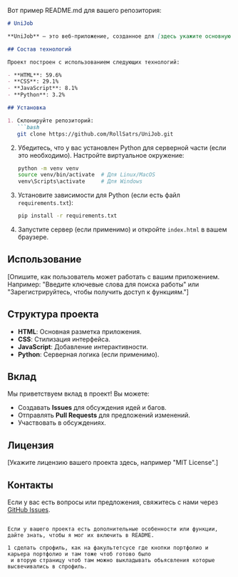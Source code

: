 Вот пример README.md для вашего репозитория:

```markdown
# UniJob

**UniJob** — это веб-приложение, созданное для [здесь укажите основную цель проекта, например: "поиска работы для студентов" или "упрощения процесса подачи заявок на работу"]. 

## Состав технологий

Проект построен с использованием следующих технологий:

- **HTML**: 59.6%
- **CSS**: 29.1%
- **JavaScript**: 8.1%
- **Python**: 3.2%

## Установка

1. Склонируйте репозиторий:
   ```bash
   git clone https://github.com/RollSatrs/UniJob.git
   ```
2. Убедитесь, что у вас установлен Python для серверной части (если это необходимо). Настройте виртуальное окружение:
   ```bash
   python -m venv venv
   source venv/bin/activate  # Для Linux/MacOS
   venv\Scripts\activate     # Для Windows
   ```
3. Установите зависимости для Python (если есть файл `requirements.txt`):
   ```bash
   pip install -r requirements.txt
   ```
4. Запустите сервер (если применимо) и откройте `index.html` в вашем браузере.

## Использование

[Опишите, как пользователь может работать с вашим приложением. Например: "Введите ключевые слова для поиска работы" или "Зарегистрируйтесь, чтобы получить доступ к функциям."]

## Структура проекта

- **HTML**: Основная разметка приложения.
- **CSS**: Стилизация интерфейса.
- **JavaScript**: Добавление интерактивности.
- **Python**: Серверная логика (если применимо).

## Вклад

Мы приветствуем вклад в проект! Вы можете:
- Создавать **Issues** для обсуждения идей и багов.
- Отправлять **Pull Requests** для предложений изменений.
- Участвовать в обсуждениях.

## Лицензия

[Укажите лицензию вашего проекта здесь, например "MIT License".]

## Контакты

Если у вас есть вопросы или предложения, свяжитесь с нами через [GitHub Issues](https://github.com/RollSatrs/UniJob/issues).
```

Если у вашего проекта есть дополнительные особенности или функции, дайте знать, чтобы я мог их включить в README.

1 сделать спрофиль, как на факультетсусе где кнопки портфолио и карьера портфолио и там тоже чтоб готово было 
 и вторую страницу чтоб там можно выкладывать обьясвления которые высвечивались в спрофиль. 